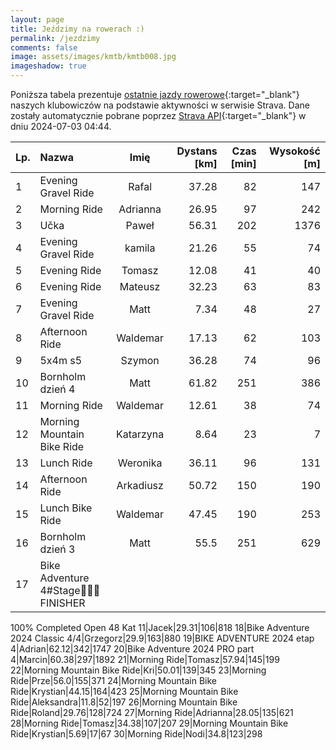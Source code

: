 ```yaml
---
layout: page
title: Jeździmy na rowerach :)
permalink: /jezdzimy
comments: false
image: assets/images/kmtb/kmtb008.jpg
imageshadow: true
---
```


Poniższa tabela prezentuje [ostatnie jazdy rowerowe](https://www.strava.com/clubs/336381){:target="_blank"} naszych klubowiczów na podstawie aktywności w serwisie Strava. Dane zostały automatycznie pobrane poprzez [Strava API](https://developers.strava.com/docs/reference/#api-Clubs-getClubActivitiesById){:target="_blank"} w dniu 2024-07-03 04:44.

Lp. | Nazwa | Imię | Dystans [km] | Czas [min] | Wysokość [m]
:--- | :--- | :---: | ---: | ---: | ---:
1|Evening Gravel Ride|Rafal|37.28|82|147
2|Morning Ride|Adrianna|26.95|97|242
3|Učka|Paweł|56.31|202|1376
4|Evening Gravel Ride|kamila|21.26|55|74
5|Evening Ride|Tomasz|12.08|41|40
6|Evening Ride|Mateusz|32.23|63|83
7|Evening Gravel Ride|Matt|7.34|48|27
8|Afternoon Ride|Waldemar|17.13|62|103
9|5x4m s5|Szymon|36.28|74|96
10|Bornholm dzień 4|Matt|61.82|251|386
11|Morning Ride|Waldemar|12.61|38|74
12|Morning Mountain Bike Ride|Katarzyna|8.64|23|7
13|Lunch Ride|Weronika|36.11|96|131
14|Afternoon Ride|Arkadiusz|50.72|150|190
15|Lunch Bike Ride|Waldemar|47.45|190|253
16|Bornholm dzień 3|Matt|55.5|251|629
17|Bike Adventure 4#Stage🏁🔥🧨 FINISHER 
100% Completed
Open 48 Kat 11|Jacek|29.31|106|818
18|Bike Adventure 2024  Classic 4/4|Grzegorz|29.9|163|880
19|BIKE ADVENTURE 2024 etap 4|Adrian|62.12|342|1747
20|Bike Adventure 2024 PRO part 4|Marcin|60.38|297|1892
21|Morning Ride|Tomasz|57.94|145|199
22|Morning Mountain Bike Ride|Kri|50.01|139|345
23|Morning Ride|Prze|56.0|155|371
24|Morning Mountain Bike Ride|Krystian|44.15|164|423
25|Morning Mountain Bike Ride|Aleksandra|11.8|52|197
26|Morning Mountain Bike Ride|Roland|29.76|128|724
27|Morning Ride|Adrianna|28.05|135|621
28|Morning Ride|Tomasz|34.38|107|207
29|Morning Mountain Bike Ride|Krystian|5.69|17|67
30|Morning Ride|Nodi|34.8|123|298

